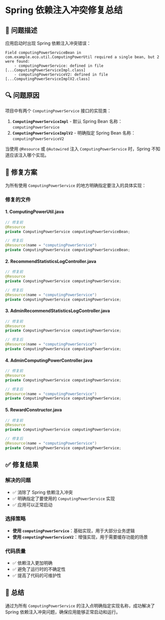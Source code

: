 # Spring 依赖注入冲突修复总结

## 🚨 **问题描述**

应用启动时出现 Spring 依赖注入冲突错误：

```
Field computingPowerServiceBean in com.example.eco.util.ComputingPowerUtil required a single bean, but 2 were found:
	- computingPowerService: defined in file [...ComputingPowerServiceImpl.class]
	- computingPowerServiceV2: defined in file [...ComputingPowerServiceImplV2.class]
```

## 🔍 **问题原因**

项目中有两个 `ComputingPowerService` 接口的实现类：

1. **`ComputingPowerServiceImpl`** - 默认 Spring Bean 名称：`computingPowerService`
2. **`ComputingPowerServiceImplV2`** - 明确指定 Spring Bean 名称：`computingPowerServiceV2`

当使用 `@Resource` 或 `@Autowired` 注入 `ComputingPowerService` 时，Spring 不知道应该注入哪个实现。

## 🔧 **修复方案**

为所有使用 `ComputingPowerService` 的地方明确指定要注入的具体实现：

### **修复的文件**

#### **1. ComputingPowerUtil.java**
```java
// 修复前
@Resource
private ComputingPowerService computingPowerServiceBean;

// 修复后
@Resource(name = "computingPowerService")
private ComputingPowerService computingPowerServiceBean;
```

#### **2. RecommendStatisticsLogController.java**
```java
// 修复前
@Resource
private ComputingPowerService computingPowerService;

// 修复后
@Resource(name = "computingPowerService")
private ComputingPowerService computingPowerService;
```

#### **3. AdminRecommendStatisticsLogController.java**
```java
// 修复前
@Resource
private ComputingPowerService computingPowerService;

// 修复后
@Resource(name = "computingPowerService")
private ComputingPowerService computingPowerService;
```

#### **4. AdminComputingPowerController.java**
```java
// 修复前
@Resource
private ComputingPowerService computingPowerService;

// 修复后
@Resource(name = "computingPowerService")
private ComputingPowerService computingPowerService;
```

#### **5. RewardConstructor.java**
```java
// 修复前
@Resource
private ComputingPowerService computingPowerService;

// 修复后
@Resource(name = "computingPowerService")
private ComputingPowerService computingPowerService;
```

## ✅ **修复结果**

### **解决的问题**
- ✅ 消除了 Spring 依赖注入冲突
- ✅ 明确指定了要使用的 `ComputingPowerService` 实现
- ✅ 应用可以正常启动

### **选择策略**
- **使用 `computingPowerService`**：基础实现，用于大部分业务逻辑
- **使用 `computingPowerServiceV2`**：增强实现，用于需要缓存功能的场景

### **代码质量**
- ✅ 依赖注入更加明确
- ✅ 避免了运行时的不确定性
- ✅ 提高了代码的可维护性

## 🎯 **总结**

通过为所有 `ComputingPowerService` 的注入点明确指定实现名称，成功解决了 Spring 依赖注入冲突问题，确保应用能够正常启动和运行。